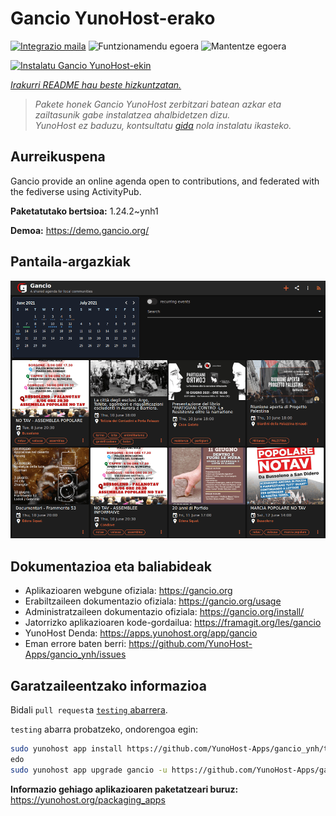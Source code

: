 <!--
Ohart ongi: README hau automatikoki sortu da <https://github.com/YunoHost/apps/tree/master/tools/readme_generator>ri esker
EZ editatu eskuz.
-->

# Gancio YunoHost-erako

[![Integrazio maila](https://apps.yunohost.org/badge/integration/gancio)](https://ci-apps.yunohost.org/ci/apps/gancio/)
![Funtzionamendu egoera](https://apps.yunohost.org/badge/state/gancio)
![Mantentze egoera](https://apps.yunohost.org/badge/maintained/gancio)

[![Instalatu Gancio YunoHost-ekin](https://install-app.yunohost.org/install-with-yunohost.svg)](https://install-app.yunohost.org/?app=gancio)

*[Irakurri README hau beste hizkuntzatan.](./ALL_README.md)*

> *Pakete honek Gancio YunoHost zerbitzari batean azkar eta zailtasunik gabe instalatzea ahalbidetzen dizu.*  
> *YunoHost ez baduzu, kontsultatu [gida](https://yunohost.org/install) nola instalatu ikasteko.*

## Aurreikuspena

Gancio provide an online agenda open to contributions, and federated with the fediverse using ActivityPub.


**Paketatutako bertsioa:** 1.24.2~ynh1

**Demoa:** <https://demo.gancio.org/>

## Pantaila-argazkiak

![Gancio(r)en pantaila-argazkia](./doc/screenshots/screenshot.png)

## Dokumentazioa eta baliabideak

- Aplikazioaren webgune ofiziala: <https://gancio.org>
- Erabiltzaileen dokumentazio ofiziala: <https://gancio.org/usage>
- Administratzaileen dokumentazio ofiziala: <https://gancio.org/install/>
- Jatorrizko aplikazioaren kode-gordailua: <https://framagit.org/les/gancio>
- YunoHost Denda: <https://apps.yunohost.org/app/gancio>
- Eman errore baten berri: <https://github.com/YunoHost-Apps/gancio_ynh/issues>

## Garatzaileentzako informazioa

Bidali `pull request`a [`testing` abarrera](https://github.com/YunoHost-Apps/gancio_ynh/tree/testing).

`testing` abarra probatzeko, ondorengoa egin:

```bash
sudo yunohost app install https://github.com/YunoHost-Apps/gancio_ynh/tree/testing --debug
edo
sudo yunohost app upgrade gancio -u https://github.com/YunoHost-Apps/gancio_ynh/tree/testing --debug
```

**Informazio gehiago aplikazioaren paketatzeari buruz:** <https://yunohost.org/packaging_apps>
